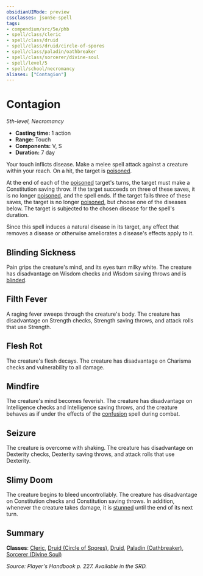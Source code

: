 ```yaml
---
obsidianUIMode: preview
cssclasses: json5e-spell
tags:
- compendium/src/5e/phb
- spell/class/cleric
- spell/class/druid
- spell/class/druid/circle-of-spores
- spell/class/paladin/oathbreaker
- spell/class/sorcerer/divine-soul
- spell/level/5
- spell/school/necromancy
aliases: ["Contagion"]
---
```

# Contagion
*5th-level, Necromancy*  

- **Casting time:** 1 action
- **Range:** Touch
- **Components:** V, S
- **Duration:** 7 day

Your touch inflicts disease. Make a melee spell attack against a creature within your reach. On a hit, the target is [poisoned](_conditions.md#poisoned).

At the end of each of the [poisoned](_conditions.md#poisoned) target's turns, the target must make a Constitution saving throw. If the target succeeds on three of these saves, it is no longer [poisoned](_conditions.md#poisoned), and the spell ends. If the target fails three of these saves, the target is no longer [poisoned](_conditions.md#poisoned), but choose one of the diseases below. The target is subjected to the chosen disease for the spell's duration.

Since this spell induces a natural disease in its target, any effect that removes a disease or otherwise ameliorates a disease's effects apply to it.

## Blinding Sickness

Pain grips the creature's mind, and its eyes turn milky white. The creature has disadvantage on Wisdom checks and Wisdom saving throws and is [blinded](_conditions.md#blinded).

## Filth Fever

A raging fever sweeps through the creature's body. The creature has disadvantage on Strength checks, Strength saving throws, and attack rolls that use Strength.

## Flesh Rot

The creature's flesh decays. The creature has disadvantage on Charisma checks and vulnerability to all damage.

## Mindfire

The creature's mind becomes feverish. The creature has disadvantage on Intelligence checks and Intelligence saving throws, and the creature behaves as if under the effects of the [confusion](compendium/spells/confusion.md) spell during combat.

## Seizure

The creature is overcome with shaking. The creature has disadvantage on Dexterity checks, Dexterity saving throws, and attack rolls that use Dexterity.

## Slimy Doom

The creature begins to bleed uncontrollably. The creature has disadvantage on Constitution checks and Constitution saving throws. In addition, whenever the creature takes damage, it is [stunned](_conditions.md#stunned) until the end of its next turn.

## Summary

**Classes**: [Cleric](compendium/classes/cleric.md), [Druid (Circle of Spores)](compendium/classes/druid-circle-of-spores-tce.md), [Druid](compendium/classes/druid.md), [Paladin (Oathbreaker)](compendium/classes/paladin-oathbreaker.md), [Sorcerer (Divine Soul)](compendium/classes/sorcerer-divine-soul-xge.md)

*Source: Player's Handbook p. 227. Available in the SRD.*
